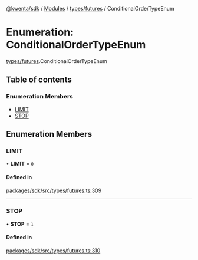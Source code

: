 [@kwenta/sdk](../README.md) / [Modules](../modules.md) / [types/futures](../modules/types_futures.md) / ConditionalOrderTypeEnum

# Enumeration: ConditionalOrderTypeEnum

[types/futures](../modules/types_futures.md).ConditionalOrderTypeEnum

## Table of contents

### Enumeration Members

- [LIMIT](types_futures.ConditionalOrderTypeEnum.md#limit)
- [STOP](types_futures.ConditionalOrderTypeEnum.md#stop)

## Enumeration Members

### LIMIT

• **LIMIT** = ``0``

#### Defined in

[packages/sdk/src/types/futures.ts:309](https://github.com/Kwenta/kwenta/blob/28493a909/packages/sdk/src/types/futures.ts#L309)

___

### STOP

• **STOP** = ``1``

#### Defined in

[packages/sdk/src/types/futures.ts:310](https://github.com/Kwenta/kwenta/blob/28493a909/packages/sdk/src/types/futures.ts#L310)
